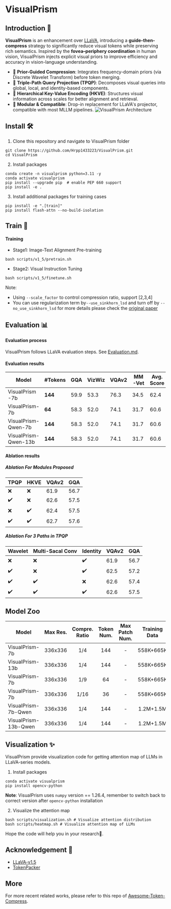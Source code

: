 # VisualPrism

## Introduction	🌈
**VisualPrism** is an enhancement over [LLaVA](https://github.com/haotian-liu/LLaVA), introducing a **guide-then-compress** strategy to significantly reduce visual tokens while preserving rich semantics. Inspired by the **fovea–periphery coordination** in human vision, VisualPrism injects explicit visual priors to improve efficiency and accuracy in vision-language understanding.

- 🎯 **Prior-Guided Compression**: Integrates frequency-domain priors (via Discrete Wavelet Transform) before token merging.
- 🔀 **Triple-Path Query Projection (TPQP)**: Decomposes visual queries into global, local, and identity-based components.
- 🧩 **Hierarchical Key-Value Encoding (HKVE)**: Structures visual information across scales for better alignment and retrieval.
- 🔌 **Modular & Compatible**: Drop-in replacement for LLaVA's projector, compatible with most MLLM pipelines.
![VisualPrism Architecture](assets/VisualPrism_paper.drawio.png)

## Install 🛠️
1. Clone this repository and navigate to VisualPrism folder
```
git clone https://github.com/Hrpp1433223/VisualPrism.git
cd VisualPrism
```
2. Install packages
```
conda create -n visualprism python=3.11 -y
conda activate visualprism
pip install --upgrade pip  # enable PEP 660 support
pip install -e .
```
3. Install additional packages for training cases
```
pip install -e ".[train]"
pip install flash-attn --no-build-isolation
```

## Train 🧠

#### Training 
- Stage1: Image-Text Alignment Pre-training
```shell
bash scripts/v1_5/pretrain.sh
```
- Stage2: Visual Instruction Tuning
```shell
bash scripts/v1_5/finetune.sh
```
Note: 
- Using `--scale_factor` to control compression ratio, support [2,3,4]
- You can use regularization term by`--use_sinkhorn_lsd` and turn off by `--no_use_sinkhorn_lsd` for more details please check the [original paper](https://github.com/2018cx/SinKD)
## Evaluation 📊

#### Evaluation process 
VisualPrism follows LLaVA evaluation steps.
See [Evaluation.md](https://github.com/haotian-liu/LLaVA/blob/main/docs/Evaluation.md).

#### Evaluation results 
| Model           | #Tokens | GQA  | VizWiz | VQAv2 | MM-Vet | Avg. Score |
|----------------|---------|------|--------|--------|--------|-------------|
|  VisualPrism -7b  | **144** | 59.9 | 53.3   | 76.3   | 34.5   | 62.4        |
|  VisualPrism-7b   | **64**  | 58.3 | 52.0   | 74.1   | 31.7   | 60.6        |
| VisualPrism-Qwen-7b  | **144**  | 58.3 | 52.0   | 74.1   | 31.7   | 60.6        |
| VisualPrism-Qwen-13b  | **144**  | 58.3 | 52.0   | 74.1   | 31.7   | 60.6        |
#### Ablation results
##### Ablation For Modules Proposed
| TPQP | HKVE | VQAv2  | GQA |
|---------|---------|-------|-------|
|❌|❌|61.9|56.7|
|✔️|❌|62.6|57.5|
|❌️|✔️|62.4|57.5|
|✔️|✔️|62.7|57.6|
##### Ablation For 3 Paths in TPQP
| Wavelet | Multi-Sacal Conv | Identity | VQAv2  | GQA |
|---------|---------|-------|-------|-------|
|❌|❌|✔️|61.9|56.7|
|✔️|❌|✔️|62.5|57.2|
|✔️|✔️|❌|62.6|57.4|
|✔️|✔️|✔️|62.6|57.5|

## Model Zoo

| Model              |  Max Res.   |  Compre. Ratio  |  Token Num.  |  Max Patch Num.  |                                           Training Data                                            | Download                                                                              |
|--------------------|:-----------:|:---------------:|:------------:|:----------------:|:--------------------------------------------------------------------------------------------------:|---------------------------------------------------------------------------------------|
| VisualPrism-7b     |   336x336   |       1/4       |     144      |        -         |                                             558K+665K                                              | [checkpoints](https://huggingface.co/)  |
| VisualPrism-13b     |   336x336   |       1/4       |     144      |        -         |                                             558K+665K                                              | [checkpoints](https://huggingface.co/) |
| VisualPrism-7b  |  336x336  |       1/9       |     64     |         -          |                                             558K+665K                                              | [checkpoints](https://huggingface.co/) |
| VisualPrism-7b |  336x336  |       1/16       |     36     |         -          |                                             558K+665K                                              | [checkpoints](https://huggingface.co/) |
| VisualPrism-7b-Qwen |  336x336  |       1/4       |    144     |         -         |                                             1.2M+1.5M                                              | [checkpoints](https://huggingface.co/) |
| VisualPrism-13b-Qwen |  336x336  |       1/4       |     144     |         -         |                                             1.2M+1.5M                                              | [checkpoints](https://huggingface.co/) |

## Visualization ✨
VisualPrism provide visualization code for getting attention map of LLMs in LLaVA-series models.
1. Install packages
```
conda activate visualprism
pip install opencv-python
```
**Note**: VisualPrism uses `numpy` version == 1.26.4, remember to switch back to correct version after  `opencv-python` installation

2. Visualize the attention map
 ```shell
bash scripts/visualization.sh # Visualize attention distribution
bash scripts/heatmap.sh # Visualize attention map of LLMs
```
Hope the code will help you in your research🌷.

## Acknowledgement 💌
- [LLaVA-v1.5](https://github.com/haotian-liu/LLaVA)
- [TokenPacker](https://github.com/CircleRadon/TokenPacker)
  
## More ## 
For more recent related works, please refer to this repo of  [Awesome-Token-Compress](https://github.com/daixiangzi/Awesome-Token-Compress).
